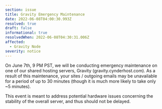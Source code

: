 ```yaml
---
section: issue
title: Gravity Emergency Maintenance
date: 2022-06-08T04:00:30.993Z
resolved: true
draft: false
informational: true
resolvedWhen: 2022-06-08T04:30:31.006Z
affected:
  - Gravity Node
severity: notice
---
```

On June 7th, 9 PM PST, we will be conducting emergency maintenance on one of our shared hosting servers, Gravity (gravity.cynderhost.com). As a result of this maintenance, your sites / outgoing emails may be unavailable for a period of up to 30 minutes (though it is much more likely to take only ~5 minutes).

This event is meant to address potential hardware issues concerning the stability of the overall server, and thus should not be delayed.